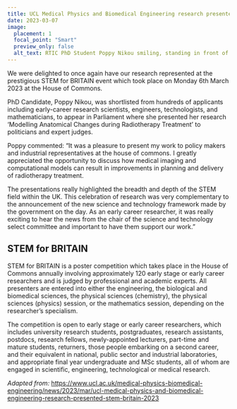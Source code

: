 ```yaml
---
title: UCL Medical Physics and Biomedical Engineering research presented at STEM for BRITAIN 2023
date: 2023-03-07
image:
  placement: 1
  focal_point: "Smart"
  preview_only: false
  alt_text: RTIC PhD Student Poppy Nikou smiling, standing in front of her "Modelling anatomical changes" poster that is being displayed on a board.
---
```


We were delighted to once again have our research represented at the prestigious STEM for BRITAIN event which took place on Monday 6th March 2023 at the House of Commons.

<!--more-->

PhD Candidate, Poppy Nikou, was shortlisted from hundreds of applicants including early-career research scientists, engineers, technologists, and mathematicians, to appear in Parliament where she presented her research ‘Modelling Anatomical Changes during Radiotherapy Treatment’ to politicians and expert judges.

Poppy commented: “It was a pleasure to present my work to policy makers and industrial representatives at the house of commons. I greatly appreciated the opportunity to discuss how medical imaging and computational models can result in improvements in planning and delivery of radiotherapy treatment.

The presentations really highlighted the breadth and depth of the STEM field within the UK. This celebration of research was very complementary to the announcement of the new science and technology framework made by the government on the day. As an early career researcher, it was really exciting to hear the news from the chair of the science and technology select committee and important to have them support our work.”

## STEM for BRITAIN
STEM for BRITAIN is a poster competition which takes place in the House of Commons annually involving approximately 120 early stage or early career researchers and is judged by professional and academic experts.  All presenters are entered into either the engineering, the biological and biomedical sciences, the physical sciences (chemistry), the physical sciences (physics) session, or the mathematics session, depending on the researcher’s specialism. 

The competition is open to early stage or early career researchers, which includes university research students, postgraduates, research assistants, postdocs, research fellows, newly-appointed lecturers, part-time and mature students, returners, those people embarking on a second career, and their equivalent in national, public sector and industrial laboratories, and appropriate final year undergraduate and MSc students, all of whom are engaged in scientific, engineering, technological or medical research.


*Adapted from:* https://www.ucl.ac.uk/medical-physics-biomedical-engineering/news/2023/mar/ucl-medical-physics-and-biomedical-engineering-research-presented-stem-britain-2023
